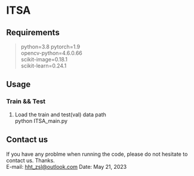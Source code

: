 # ITSA

## Requirements
>python=3.8
pytorch=1.9  
opencv-python=4.6.0.66  
scikit-image=0.18.1  
scikit-learn=0.24.1  

## Usage
### Train && Test
1. Load the train and test(val) data path  
python ITSA_main.py  

## Contact us 
If you have any problme when running the code, please do not hesitate to contact us. Thanks.  
E-mail: hht_zsl@outlook.com
Date: May 21, 2023  

